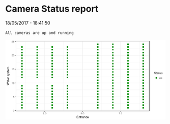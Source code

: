 Camera Status report
================
18/05/2017 - 18:41:50

    All cameras are up and running

![](camreport_files/figure-markdown_github/unnamed-chunk-2-1.png)
